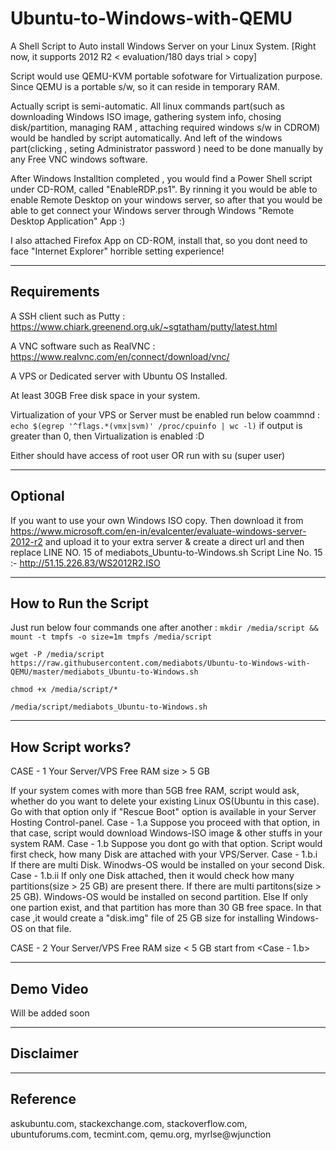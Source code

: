 # Ubuntu-to-Windows-with-QEMU

A Shell Script to Auto install Windows Server on your Linux System. [Right now, it supports 2012 R2 < evaluation/180 days trial > copy]

Script would use QEMU-KVM portable sofotware for Virtualization purpose.
Since QEMU is a portable s/w, so it can reside in temporary RAM.

Actually script is semi-automatic.
All linux commands part(such as downloading Windows ISO image, gathering system info, chosing disk/partition, managing RAM , attaching required windows s/w in CDROM) would be handled by script automatically.
And left of the windows part(clicking , seting Administrator password ) need to be done manually by any Free VNC windows software.

After Windows Installtion completed , you would find a Power Shell script under CD-ROM, called "EnableRDP.ps1".
By rinning it you would be able to enable Remote Desktop on your windows server, so after that you would be able to get connect your Windows server through Windows "Remote Desktop Application" App :)

I also attached Firefox App on CD-ROM, install that, so you dont need to face "Internet Explorer" horrible setting experience!

---

## Requirements
A SSH client such as Putty : https://www.chiark.greenend.org.uk/~sgtatham/putty/latest.html

A VNC software such as RealVNC : https://www.realvnc.com/en/connect/download/vnc/

A VPS or Dedicated server with Ubuntu OS Installed.

At least 30GB Free disk space in your system.

Virtualization of your VPS or Server must be enabled
run below coammnd :
`echo $(egrep '^flags.*(vmx|svm)' /proc/cpuinfo | wc -l)`
if output is greater than 0, then Virtualization is enabled :D

Either should have access of root user OR run with su (super user) 

---

## Optional

If you want to use your own Windows ISO copy.
Then download it from https://www.microsoft.com/en-in/evalcenter/evaluate-windows-server-2012-r2 and upload it to your extra server & create a direct url and then replace LINE NO. 15 of mediabots_Ubuntu-to-Windows.sh
Script Line No. 15 :-
http://51.15.226.83/WS2012R2.ISO


---

## How to Run the Script

Just run below four commands one after another :
`mkdir /media/script && mount -t tmpfs -o size=1m tmpfs /media/script`

`wget -P /media/script https://raw.githubusercontent.com/mediabots/Ubuntu-to-Windows-with-QEMU/master/mediabots_Ubuntu-to-Windows.sh`

`chmod +x /media/script/*`

`/media/script/mediabots_Ubuntu-to-Windows.sh`

---

## How Script works?

CASE - 1
Your Server/VPS Free RAM size > 5 GB

If your system comes with more than 5GB free RAM, script would ask, whether do you want to delete your existing Linux OS(Ubuntu in this case).
Go with that option only if "Rescue Boot" option is available in your Server Hosting Control-panel.
  Case - 1.a
  Suppose you proceed with that option, in that case, script would download Windows-ISO image & other stuffs in your system RAM.
  Case - 1.b
  Suppose you dont go with that option.
  Script would first check, how many Disk are attached with your VPS/Server.
    Case - 1.b.i  
    If there are multi Disk.
    Winodws-OS would be installed on your second Disk.
    Case - 1.b.ii
    If only one Disk attached, then it would check how many partitions(size > 25 GB) are present there.
    If there are multi partitons(size > 25 GB). Windows-OS would be installed on second partition.
    Else
    If only one partion exist, and that partition has more than 30 GB free space. In that case ,it would create a "disk.img" file of 25 GB size for installing Windows-OS on that file.


CASE - 2
Your Server/VPS Free RAM size < 5 GB
  start from <Case - 1.b>




---

## Demo Video

Will be added soon

---

## Disclaimer

---

## Reference

askubuntu.com, stackexchange.com, stackoverflow.com, ubuntuforums.com, tecmint.com, qemu.org, myrlse@wjunction 


